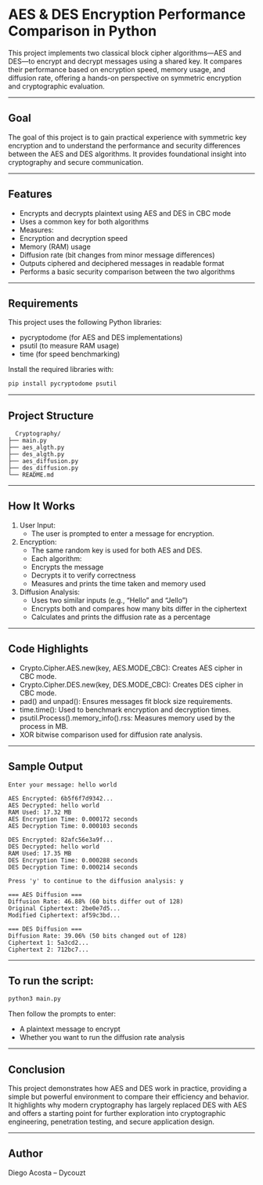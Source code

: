 # AES & DES Encryption Performance Comparison in Python

This project implements two classical block cipher algorithms—AES and DES—to encrypt and decrypt messages using a shared key. It compares their performance based on encryption speed, memory usage, and diffusion rate, offering a hands-on perspective on symmetric encryption and cryptographic evaluation.

---

## Goal

The goal of this project is to gain practical experience with symmetric key encryption and to understand the performance and security differences between the AES and DES algorithms. It provides foundational insight into cryptography and secure communication.

---

## Features

- Encrypts and decrypts plaintext using AES and DES in CBC mode
- Uses a common key for both algorithms
- Measures:
- Encryption and decryption speed
- Memory (RAM) usage
- Diffusion rate (bit changes from minor message differences)
- Outputs ciphered and deciphered messages in readable format
- Performs a basic security comparison between the two algorithms

---

## Requirements

This project uses the following Python libraries:
- pycryptodome (for AES and DES implementations)
- psutil (to measure RAM usage)
- time (for speed benchmarking)

Install the required libraries with:

```bash
pip install pycryptodome psutil
```

---

## Project Structure

```plaintext
  Cryptography/
├── main.py
├── aes_algth.py
├── des_algth.py
├── aes_diffusion.py
├── des_diffusion.py
└── README.md 
```      

---

## How It Works

1. User Input:
    - The user is prompted to enter a message for encryption.
2. Encryption:
    - The same random key is used for both AES and DES.
    - Each algorithm:
    - Encrypts the message
    - Decrypts it to verify correctness
    - Measures and prints the time taken and memory used
3. Diffusion Analysis:
    - Uses two similar inputs (e.g., “Hello” and “Jello”)
    - Encrypts both and compares how many bits differ in the ciphertext
    - Calculates and prints the diffusion rate as a percentage

---

## Code Highlights

- Crypto.Cipher.AES.new(key, AES.MODE_CBC): Creates AES cipher in CBC mode.
- Crypto.Cipher.DES.new(key, DES.MODE_CBC): Creates DES cipher in CBC mode.
- pad() and unpad(): Ensures messages fit block size requirements.
- time.time(): Used to benchmark encryption and decryption times.
- psutil.Process().memory_info().rss: Measures memory used by the process in MB.
- XOR bitwise comparison used for diffusion rate analysis.

---

## Sample Output

```plaintext
Enter your message: hello world

AES Encrypted: 6b5f6f7d9342...
AES Decrypted: hello world
RAM Used: 17.32 MB
AES Encryption Time: 0.000172 seconds
AES Decryption Time: 0.000103 seconds

DES Encrypted: 82afc56e3a9f...
DES Decrypted: hello world
RAM Used: 17.35 MB
DES Encryption Time: 0.000288 seconds
DES Decryption Time: 0.000214 seconds

Press 'y' to continue to the diffusion analysis: y

=== AES Diffusion ===
Diffusion Rate: 46.88% (60 bits differ out of 128)
Original Ciphertext: 2be0e7d5...
Modified Ciphertext: af59c3bd...

=== DES Diffusion ===
Diffusion Rate: 39.06% (50 bits changed out of 128)
Ciphertext 1: 5a3cd2...
Ciphertext 2: 712bc7...
```  

---

## To run the script:

```bash
python3 main.py
```

Then follow the prompts to enter:
- A plaintext message to encrypt
- Whether you want to run the diffusion rate analysis

---

## Conclusion

This project demonstrates how AES and DES work in practice, providing a simple but powerful environment to compare their efficiency and behavior. It highlights why modern cryptography has largely replaced DES with AES and offers a starting point for further exploration into cryptographic engineering, penetration testing, and secure application design.

---

## Author

Diego Acosta – Dycouzt